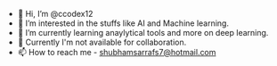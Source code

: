 - 👋 Hi, I’m @ccodex12
- 👀 I’m interested in the stuffs like AI and Machine learning.
- 🌱 I’m currently learning anaylytical tools and more on deep learning.
- 💞️ Currently I'm not available for collaboration.
- 📫 How to reach me - shubhamsarrafs7@hotmail.com

<!---
ccodex12/ccodex12 is a ✨ special ✨ repository because its `README.md` (this file) appears on your GitHub profile.
You can click the Preview link to take a look at your changes.
--->
